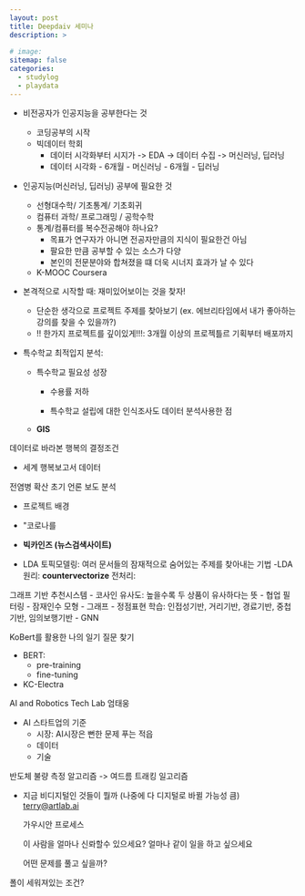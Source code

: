 ```yaml
---
layout: post
title: Deepdaiv 세미나
description: >
    
# image: 
sitemap: false
categories:
  - studylog
  - playdata
---
```


- 비전공자가 인공지능을 공부한다는 것
  - 코딩공부의 시작
  - 빅데이터 학회
    - 데이터 시각화부터 시지가 -> EDA -> 데이터 수집 -> 머신러닝, 딥러닝
    - 데이터 시각화 - 6개월 - 머신러닝 - 6개월 - 딥러닝

- 인공지능(머신러닝, 딥러닝) 공부에 필요한 것
  - 선형대수학/ 기초통계/ 기초회귀
  - 컴퓨터 과학/ 프로그래밍 / 공학수학
  - 통계/컴퓨터를 복수전공해야 하나요?
    - 목표가 연구자가 아니면 전공자만큼의 지식이 필요한건 아님
    - 팔요한 만큼 공부할 수 있는 소스가 다양
    - 본인의 전문분야와 합쳐졌을 떄 더욱 시너지 효과가 날 수 있다
  - K-MOOC Coursera

- 본격적으로 시작할 때: 재미있어보이는 것을 찾자!
  - 단순한 생각으로 프로젝트 주제를 찾아보기 (ex. 에브리타임에서 내가 좋아하는 강의를 찾을 수 있을까?)
  - !! 한가지 프로젝트를 깊이있게!!!: 3개월 이상의 프로젝틀르 기획부터 배포까지


- 특수학교 최적입지 분석:
  - 특수학교 필요성 성장
    - 수용률 저하

    - 특수학교 설립에 대한 인식조사도 데이터 분석사용한 점
  - **GIS**



데이터로 바라본 행복의 결정조건
- 세계 행복보고서 데이터


전염병 확산 초기 언론 보도 분석
- 프로젝트 배경
- "코로나를 

- **빅카인즈 (뉴스검색사이트)**
- LDA 토픽모델링: 여러 문서들의 잠재적으로 숨어있는 주제를 찾아내는 기법
    -LDA 원리: **countervectorize**
전처리: 


그래프 기반 추천시스템
    - 코사인 유사도: 높을수록 두 상품이 유사하다는 뜻
    - 협업 필터링
    - 잠재인수 모형
    - 그래프
      - 정점표현 학습: 인접성기반, 거리기반, 경료기반, 중첩기반, 임의보행기반
    - GNN


KoBert를 활용한 나의 일기 질문 찾기
- BERT:
  - pre-training
  - fine-tuning
- KC-Electra


AI and Robotics Tech Lab 엄태웅
- AI  스타트업의 기준
  - 시장: AI시장은 뻔한 문제 푸는 적읍
  - 데이터
  - 기술

반도체 불량 측정 알고리즘 -> 여드름 트래킹 일고리즘
- 지금 비디지털인 것들이 뭘까 (나중에 다 디지털로 바뀔 가능성 큼)
  terry@artlab.ai

  가우시안 프로세스

  이 사람을 
    얼마나 신롸할수 있으세요?
    얼마나 같이 일을 하고 싶으세요

    어떤 문제를 풀고 싶을까?

폴이 세워져있는 조건?
